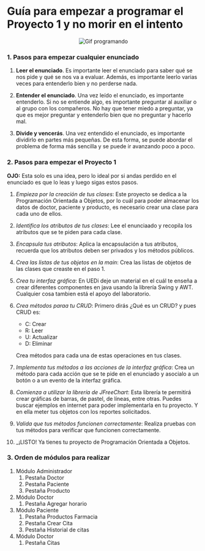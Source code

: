 # Guía para empezar a programar el Proyecto 1 y no morir en el intento

<p align="center">
  <img src="https://media2.giphy.com/media/bGgsc5mWoryfgKBx1u/200w.gif?cid=6c09b952jccknt8axz47rk5ssscjx9b9quttr2ifzh3qcz9y&ep=v1_gifs_search&rid=200w.gif&ct=g" alt="Gif programando">
</p>

### 1. Pasos para empezar cualquier enunciado

1. **Leer el enunciado**. Es importante leer el enunciado para saber qué se nos pide y qué se nos va a evaluar. Además, es importante leerlo varias veces para entenderlo bien y no perderse nada.

2. **Entender el enunciado**. Una vez leído el enunciado, es importante entenderlo. Si no se entiende algo, es importante preguntar al auxiliar o al grupo con los compañeros. No hay que tener miedo a preguntar, ya que es mejor preguntar y entenderlo bien que no preguntar y hacerlo mal.

3. **Divide y vencerás**. Una vez entendido el enunciado, es importante dividirlo en partes más pequeñas. De esta forma, se puede abordar el problema de forma más sencilla y se puede ir avanzando poco a poco.

### 2. Pasos para empezar el Proyecto 1

**OJO:** Esta solo es una idea, pero lo ideal por si andas perdido en el enunciado es que lo leas y luego sigas estos pasos.

1. _Empieza por la creación de tus clases_: Este proyecto se dedica a la Programación Orientada a Objetos, por lo cuál para poder almacenar los datos de doctor, paciente y producto, es necesario crear una clase para cada uno de ellos.

2. _Identifica los atributos de tus clases_: Lee el enunciaado y recopila los atributos que se te piden para cada clase.

3. _Encapsula tus atributos_: Aplica la encapsulación a tus atributos, recuerda que los atributos deben ser privados y los métodos públicos.

4. _Crea las listas de tus objetos en la main_: Crea las listas de objetos de las clases que creaste en el paso 1.

5. _Crea tu interfaz gráfica_: En UEDi deje un material en el cuál te enseña a crear diferentes componentes en java usando la librería Swing y AWT. Cualquier cosa tambien está el apoyo del laboratorio.

6. _Crea métodos paraa tu CRUD_: Primero dirás ¿Qué es un CRUD? y pues CRUD es:
    - C: Crear
    - R: Leer
    - U: Actualizar
    - D: Eliminar

    Crea métodos para cada una de estas operaciones en tus clases.

7. _Implementa tus métodos a las acciones de la interfaz gráfica_: Crea un método para cada acción que se te pide en el enunciado y asocialo a un botón o a un evento de la interfaz gráfica.

8. _Comienza a utilizar la librería de JFreeChart_: Esta librería te permitirá crear gráficas de barras, de pastel, de líneas, entre otras. Puedes buscar ejemplos en internet para poder implementarla en tu proyecto. Y en ella meter tus objetos con los reportes solicitados.

9. _Valida que tus métodos funcionen correctamente_: Realiza pruebas con tus métodos para verificar que funcionen correctamente.

10. _¡LISTO! Ya tienes tu proyecto de Programación Orientada a Objetos.


### 3. Orden de módulos para realizar

1. Módulo Administrador
    1. Pestaña Doctor
    2. Pestaña Paciente
    3. Pestaña Producto 
2. Módulo Doctor
    1. Pestaña Agregar horario
3. Módulo Paciente
    1. Pestaña Productos Farmacia
    2. Pestaña Crear Cita
    3. Pestaña Historial de citas
4. Módulo Doctor
    1. Pestaña Citas
